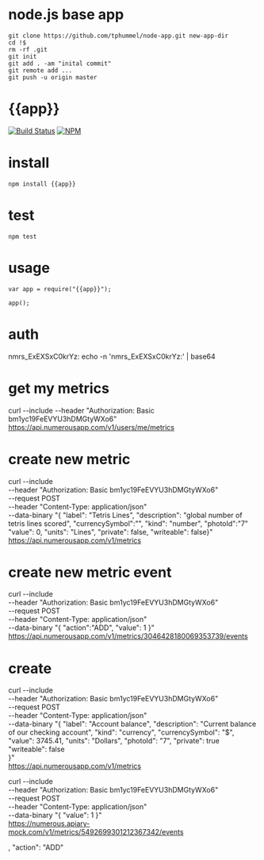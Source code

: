 # node.js base app

    git clone https://github.com/tphummel/node-app.git new-app-dir
    cd !$
    rm -rf .git
    git init
    git add . -am "inital commit"
    git remote add ...
    git push -u origin master


# {{app}}

[![Build Status](https://travis-ci.org/{{author}}/{{app}}.png)](https://travis-ci.org/{{author}}/{{app}})
[![NPM](https://nodei.co/npm/{{app}}.png?downloads=true)](https://nodei.co/npm/{{app}}/)

# install

    npm install {{app}}

# test

    npm test

# usage

    var app = require("{{app}}");

    app();


# auth

nmrs_ExEXSxC0krYz:
echo -n 'nmrs_ExEXSxC0krYz:' | base64

# get my metrics

curl --include --header "Authorization: Basic bm1yc19FeEVYU3hDMGtyWXo6" https://api.numerousapp.com/v1/users/me/metrics

# create new metric

curl --include \
--header "Authorization: Basic bm1yc19FeEVYU3hDMGtyWXo6" \
     --request POST \
     --header "Content-Type: application/json" \
     --data-binary "{
    \"label\": \"Tetris Lines\",
    \"description\": \"global number of tetris lines scored\",
    \"currencySymbol\":\"\",
    \"kind\": \"number\",
    \"photoId\":\"7\"
    \"value\": 0,
    \"units\": \"Lines\",
    \"private\": false,
    \"writeable\": false}"  https://api.numerousapp.com/v1/metrics

# create new metric event

curl --include \
--header "Authorization: Basic bm1yc19FeEVYU3hDMGtyWXo6" \
     --request POST \
     --header "Content-Type: application/json" \
     --data-binary "{
     \"action\":\"ADD\",
    \"value\": 1
}" \
https://api.numerousapp.com/v1/metrics/3046428180069353739/events


# create

  curl --include \
  --header "Authorization: Basic bm1yc19FeEVYU3hDMGtyWXo6" \
       --request POST \
       --header "Content-Type: application/json" \
       --data-binary "{
      \"label\": \"Account balance\",
      \"description\": \"Current balance of our checking account\",
      \"kind\": \"currency\",
      \"currencySymbol\": \"$\",
      \"value\": 3745.41,
      \"units\": \"Dollars\",
      \"photoId\": \"7\",
      \"private\": true
      \"writeable\": false\
  }" \
  https://api.numerousapp.com/v1/metrics

curl --include \
--header "Authorization: Basic bm1yc19FeEVYU3hDMGtyWXo6" \
     --request POST \
     --header "Content-Type: application/json" \
     --data-binary "{
    \"value\": 1
}" \
https://numerous.apiary-mock.com/v1/metrics/5492699301212367342/events


,
    \"action\": \"ADD\"
